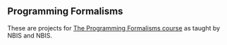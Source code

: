 ## Programming Formalisms

These are projects for [The Programming Formalisms course](https://github.com/UPPMAX/programming_formalisms) as taught by NBIS and NBIS.
